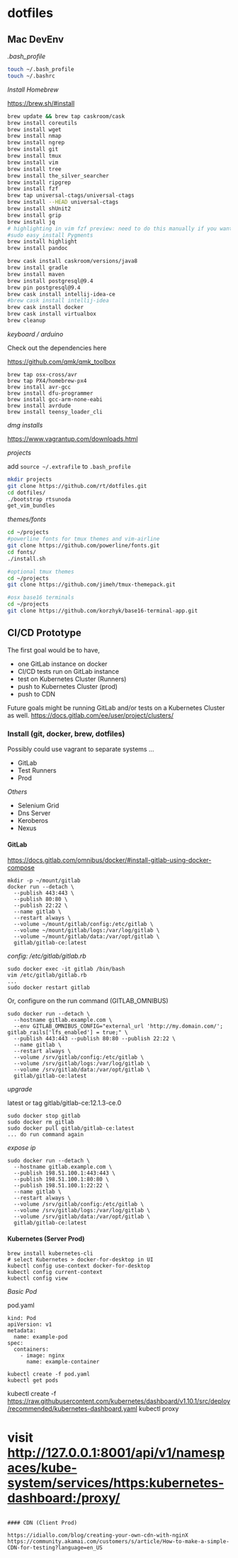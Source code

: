 # dotfiles


## Mac DevEnv

*.bash_profile*

```bash
touch ~/.bash_profile
touch ~/.bashrc
```

*Install Homebrew*

https://brew.sh/#install


```bash
brew update && brew tap caskroom/cask
brew install coreutils
brew install wget
brew install nmap
brew install ngrep
brew install git
brew install tmux
brew install vim
brew install tree
brew install the_silver_searcher 
brew install ripgrep
brew install fzf
brew tap universal-ctags/universal-ctags
brew install --HEAD universal-ctags
brew install shUnit2
brew install grip
brew install jq
# highlighting in vim fzf preview: need to do this manually if you want the latest hightlighting
#sudo easy_install Pygments
brew install highlight
brew install pandoc
```

```bash
brew cask install caskroom/versions/java8
brew install gradle
brew install maven
brew install postgresql@9.4 
brew pin postgresql@9.4
brew cask install intellij-idea-ce
#brew cask install intellij-idea
brew cask install docker
brew cask install virtualbox
brew cleanup
```

*keyboard / arduino*

Check out the dependencies here

https://github.com/qmk/qmk_toolbox

```
brew tap osx-cross/avr
brew tap PX4/homebrew-px4
brew install avr-gcc
brew install dfu-programmer
brew install gcc-arm-none-eabi
brew install avrdude
brew install teensy_loader_cli
```

*dmg installs*

https://www.vagrantup.com/downloads.html


*projects*

add `source ~/.extrafile` to `.bash_profile`

```bash
mkdir projects
git clone https://github.com/rt/dotfiles.git
cd dotfiles/
./bootstrap rtsunoda
get_vim_bundles
```

*themes/fonts*
```bash
cd ~/projects
#powerline fonts for tmux themes and vim-airline
git clone https://github.com/powerline/fonts.git
cd fonts/
./install.sh

#optional tmux themes
cd ~/projects
git clone https://github.com/jimeh/tmux-themepack.git

#osx base16 terminals
cd ~/projects
git clone https://github.com/korzhyk/base16-terminal-app.git
```

## CI/CD Prototype

The first goal would be to have,

- one GitLab instance on docker
- CI/CD tests run on GitLab instance
- test on Kubernetes Cluster (Runners)
- push to Kubernetes Cluster (prod)
- push to CDN

Future goals might be running GitLab and/or tests on a Kubernetes Cluster as well.
https://docs.gitlab.com/ee/user/project/clusters/


###  Install (git, docker, brew, dotfiles)

Possibly could use vagrant to separate systems ...
- GitLab
- Test Runners
- Prod

*Others*
- Selenium Grid
- Dns Server
- Keroberos
- Nexus

#### GitLab

https://docs.gitlab.com/omnibus/docker/#install-gitlab-using-docker-compose

```
mkdir -p ~/mount/gitlab
docker run --detach \
  --publish 443:443 \
  --publish 80:80 \
  --publish 22:22 \
  --name gitlab \
  --restart always \
  --volume ~/mount/gitlab/config:/etc/gitlab \
  --volume ~/mount/gitlab/logs:/var/log/gitlab \
  --volume ~/mount/gitlab/data:/var/opt/gitlab \
  gitlab/gitlab-ce:latest
```

*config: /etc/gitlab/gitlab.rb*

```
sudo docker exec -it gitlab /bin/bash
vim /etc/gitlab/gitlab.rb
...
sudo docker restart gitlab
```

Or, configure on the run command (GITLAB_OMNIBUS)
```
sudo docker run --detach \
  --hostname gitlab.example.com \
  --env GITLAB_OMNIBUS_CONFIG="external_url 'http://my.domain.com/'; gitlab_rails['lfs_enabled'] = true;" \
  --publish 443:443 --publish 80:80 --publish 22:22 \
  --name gitlab \
  --restart always \
  --volume /srv/gitlab/config:/etc/gitlab \
  --volume /srv/gitlab/logs:/var/log/gitlab \
  --volume /srv/gitlab/data:/var/opt/gitlab \
  gitlab/gitlab-ce:latest
```

*upgrade*

latest or tag gitlab/gitlab-ce:12.1.3-ce.0

```
sudo docker stop gitlab
sudo docker rm gitlab
sudo docker pull gitlab/gitlab-ce:latest
... do run command again
```

*expose ip*
```
sudo docker run --detach \
  --hostname gitlab.example.com \
  --publish 198.51.100.1:443:443 \
  --publish 198.51.100.1:80:80 \
  --publish 198.51.100.1:22:22 \
  --name gitlab \
  --restart always \
  --volume /srv/gitlab/config:/etc/gitlab \
  --volume /srv/gitlab/logs:/var/log/gitlab \
  --volume /srv/gitlab/data:/var/opt/gitlab \
  gitlab/gitlab-ce:latest
```

#### Kubernetes (Server Prod)

```
brew install kubernetes-cli
# select Kubernetes > docker-for-desktop in UI
kubectl config use-context docker-for-desktop
kubectl config current-context
kubectl config view
```

*Basic Pod*

pod.yaml
```
kind: Pod
apiVersion: v1
metadata:
  name: example-pod
spec:
  containers:
    - image: nginx
      name: example-container
```

```
kubectl create -f pod.yaml
kubectl get pods
```
kubectl create -f https://raw.githubusercontent.com/kubernetes/dashboard/v1.10.1/src/deploy/recommended/kubernetes-dashboard.yaml
kubectl proxy
# visit http://127.0.0.1:8001/api/v1/namespaces/kube-system/services/https:kubernetes-dashboard:/proxy/

```

#### CDN (Client Prod)

https://idiallo.com/blog/creating-your-own-cdn-with-nginX
https://community.akamai.com/customers/s/article/How-to-make-a-simple-CDN-for-testing?language=en_US

```
```
